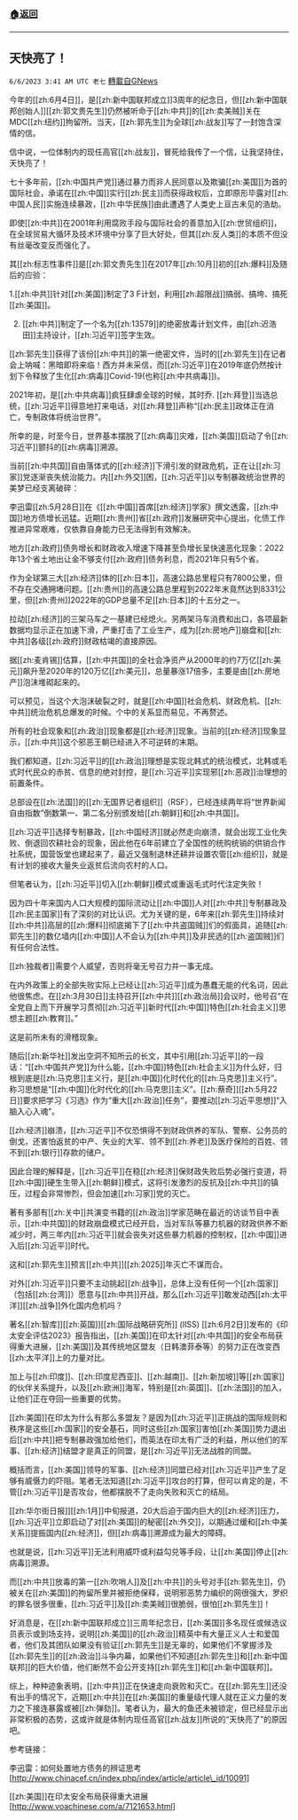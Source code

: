 ###  [:house:返回](README.md)
---


## 天快亮了！
`6/6/2023 3:41 AM UTC 老七` [轉載自GNews](https://gnews.org/articles/1360816)

今年的[[zh:6月4日]]，是[[zh:新中国联邦成立]]3周年的纪念日，但[[zh:新中国联邦创始人]][[zh:郭文贵先生]]仍然被听命于[[zh:中共]]的[[zh:卖美贼]]关在MDC[[zh:纽约]]拘留所。当天，[[zh:郭先生]]为全球[[zh:战友]]写了一封饱含深情的信。

  

信中说，一位体制内的现任高官[[zh:战友]]，冒死给我传了一个信，让我坚持住，天快亮了！

  

七十多年前，[[zh:中国共产党]]通过暴力而非人民同意以及欺骗[[zh:美国]]为首的国际社会，承诺在[[zh:中国]]实行[[zh:民主]]而获得政权后，立即原形毕露对[[zh:中国人民]]实施连续暴政，[[zh:中华民族]]由此遭遇了人类史上亘古未见的浩劫。

  

即使[[zh:中共]]在2001年利用腐败手段与国际社会的善意加入[[zh:世贸组织]]，在全球贸易大循环及技术环境中分享了巨大好处，但其[[zh:反人类]]的本质不但没有丝毫改变反而强化了。

  

其[[zh:标志性事件]]是[[zh:郭文贵先生]]在2017年[[zh:10月]]初的[[zh:爆料]]及随后的应验：

  

1.[[zh:中共]]针对[[zh:美国]]制定了3 F计划，利用[[zh:超限战]]搞弱、搞垮、搞死[[zh:美国]]。

  

2. [[zh:中共]]制定了一个名为[[zh:13579]]的绝密放毒计划文件，由[[zh:迟浩田]]主持设计，[[zh:习近平]]签字生效。

[[zh:郭先生]]获得了该份[[zh:中共]]的第一绝密文件，当时的[[zh:郭先生]]在记者会上呐喊：黑暗即将来临！西方并未采信，而[[zh:习近平]]在2019年底仍然按计划下令释放了生化[[zh:病毒]]Covid-19(也称[[zh:中共病毒]])。

  

2021年初，是[[zh:中共病毒]]疯狂肆虐全球的时候，其时乔. [[zh:拜登]]当选总统，[[zh:习近平]]得意地打来电话，对[[zh:拜登]]声称“[[zh:民主]]政体正在消亡，专制政体将统治世界”。

  

所幸的是，时至今日，世界基本摆脱了[[zh:病毒]]灾难，[[zh:美国]]启动了令[[zh:习近平]]颤抖的[[zh:病毒]]溯源。

  

当前[[zh:中共国]]自由落体式的[[zh:经济]]下滑引发的财政危机，正在让[[zh:习家]]党逐渐丧失统治能力。内[[zh:外交]]困，[[zh:习近平]]以专制暴政统治世界的美梦已经支离破碎：

  

李迅雷[[zh:5月28日]]在《[[zh:中国]]首席[[zh:经济]]学家》撰文透露，[[zh:中国]]地方债增长迅猛。近期[[zh:贵州]]省[[zh:政府]]发展研究中心提出，化债工作推进异常艰难，仅依靠自身能力已无法得到有效解决。



地方[[zh:政府]]债务增长和财政收入增速下降甚至负增长呈快速恶化现象：2022年13个省土地出让金不够支付[[zh:政府]]债务利息，而2021年只有5个省。

  

作为全球第三大[[zh:经济]]体的[[zh:日本]]，高速公路总里程只有7800公里，但不存在交通拥堵问题。[[zh:贵州]]的高速公路总里程到2022年末竟然达到8331公里，但[[zh:贵州]]2022年的GDP总量不足[[zh:日本]]的十五分之一。

  

拉动[[zh:经济]]的三架马车之一基建已经熄火。另两架马车消费和出口，各项最新数据均显示正在加速下滑，严重打击了工业生产，成为[[zh:房地产]]崩盘和[[zh:中共]]各级[[zh:政府]]财政枯竭的直接原因。

  

据[[zh:麦肯锡]]估算，[[zh:中共国]]的全社会净资产从2000年的约7万亿[[zh:美元]]飙升至2020年的120万亿[[zh:美元]]，总量暴涨17倍多，主要是由[[zh:房地产]]泡沫堆砌起来的。

  

可以预见，当这个大泡沫破裂之时，就是[[zh:中国]]社会危机、财政危机、[[zh:中共]]统治危机总爆发的时候。个中的关系显而易见，不再赘述。

  

所有的社会现象和[[zh:政治]]现象都是[[zh:经济]]现象。当前的[[zh:经济]]现象显示，[[zh:中共]]这个邪恶王朝已经进入不可逆转的末期。

  

我们都知道，[[zh:习近平]]的[[zh:政治]]理想是实现北韩式的统治模式，北韩或毛式时代民众的赤贫、信息的绝对封控，是[[zh:习近平]]实现邪[[zh:恶政]]治理想的前置条件。

  

总部设在[[zh:法国]]的[[zh:无国界记者组织]]（RSF），已经连续两年将“世界新闻自由指数”倒数第一、第二名分别颁发给[[zh:朝鲜]]和[[zh:中共国]]。

  

[[zh:习近平]]选择专制暴政，[[zh:中国经济]]就必然走向崩溃，就会出现工业化失败、倒退回农耕社会的现象，因此他在6年前建立了全国性的统购统销的供销合作社系统，国营饭堂也建起来了，最近又强制退林还耕并设置农管[[zh:组织]]，就是有计划的接收大量失业返贫后流向农村的人口。

  

但笔者认为，[[zh:习近平]]切入[[zh:朝鲜]]模式或重返毛式时代注定失败！

  

因为四十年来国内人口大规模的国际流动让[[zh:中国]]人对[[zh:中共]]专制暴政及[[zh:民主国家]]有了深刻的对比认识。尤为关键的是，6年来[[zh:郭先生]]持续对[[zh:中共]]高层的[[zh:爆料]]彻底揭下了[[zh:中共盗国贼]]们的假面具，追随[[zh:郭先生]]的数亿墙内[[zh:中国]]人不会认为[[zh:中共]]及非民选的[[zh:盗国贼]]们有任何合法性。

  

[[zh:独裁者]]需要个人威望，否则将毫无号召力并一事无成。

  

在内外政策上的全部失败实际上已经让[[zh:习近平]]成为愚蠢无能的代名词，因此他很焦虑。在[[zh:3月30日]]主持召开[[zh:中共]][[zh:政治局]]会议时，他号召“在全党自上而下开展学习贯彻[[zh:习近平]]新时代[[zh:中国]]特色[[zh:社会主义]]思想主题[[zh:教育]]。”

  

这是前所未有的滑稽现象。

  

随后[[zh:新华社]]发出空洞不知所云的长文，其中引用[[zh:习近平]]的一段话：“[[zh:中国共产党]]为什么能，[[zh:中国]]特色[[zh:社会主义]]为什么好，归根到底是[[zh:马克思]]主义行，是[[zh:中国]]化时代化的[[zh:马克思]]主义行”。称习思想是“[[zh:中国]]化时代化的[[zh:马克思]]主义”。[[zh:蔡奇]][[zh:5月22日]]要求把学习《习选》作为“重大[[zh:政治]]任务”，要推动[[zh:习近平思想]]“入脑入心入魂”。

  
[[zh:经济]]崩溃，[[zh:习近平]]不仅恐惧得不到财政供养的军队、警察、公务员的倒戈，还害怕返贫的中产、失业的大军、领不到[[zh:养老]]及医疗保险的百姓、领不到[[zh:银行]]存款的储户。


因此合理的解释是，[[zh:习近平]]在稳[[zh:经济]]保财政失败后势必强行变道，将[[zh:中国]]硬生生带入[[zh:朝鲜]]模式，这将引发激烈的反抗及[[zh:中共]]的镇压，过程会非常惨烈，但会加速[[zh:习家]]党的灭亡。

  

著有多部有[[zh:关中]]共演变书籍的[[zh:政治]]学家范畴在最近的访谈节目中表示，[[zh:中共国]]的财政崩盘模式已经开启，当对军队等暴力机器的财政供养不断减少时，两三年内[[zh:习近平]]就会丧失对这些暴力机器的控制权，[[zh:中国]]进入后[[zh:习近平]]时代。

  

这和[[zh:郭先生]]预言[[zh:中共]][[zh:2025]]年灭亡不谋而合。

  

对外[[zh:习近平]]只要不主动挑起[[zh:战争]]，总体上没有任何一个[[zh:国家]]（包括[[zh:台湾]]）愿意与[[zh:中共]]开战，那么[[zh:习近平]]敢发动西[[zh:太平洋]][[zh:战争]]外化国内危机吗？

  

著名[[zh:智库]][[zh:英国]][[zh:国际战略研究所]] (IISS) [[zh:6月2日]]发布的《印太安全评估2023》报告指出，[[zh:美国]]在印太针对[[zh:中共国]]的安全布局获得重大进展，[[zh:美国]]及其传统地区盟友（日韩澳菲泰等）的努力正在改变西[[zh:太平洋]]上的力量对比。

  

加上与[[zh:印度]]、[[zh:印度尼西亚]]、[[zh:越南]]、[[zh:新加坡]]等[[zh:国家]]的伙伴关系提升，以及[[zh:欧洲]]海军，特别是[[zh:英国]]、[[zh:法国]]的加入，让他们正在夺回一些重要的优势。

  

[[zh:美国]]在印太为什么有那么多盟友？是因为[[zh:习近平]]正挑战的国际规则和秩序是这些[[zh:国家]]的安全基石，同时这些[[zh:国家]]害怕[[zh:美国]]势力退出后[[zh:中共]]把专制暴政强加给他们，而英法在印太有广泛的利益，所以他们的军事、[[zh:经济]]结盟才是真正的同盟，是[[zh:习近平]]无法战胜的同盟。



概括而言，[[zh:美国]]领导的军事、[[zh:经济]]同盟已经对[[zh:习近平]]产生了足够有威慑力的吓阻。笔者无法知道[[zh:习近平]]攻台的打算，但可以肯定的是，不管[[zh:习近平]]是否攻台，他都摆脱不了走向失败和灭亡的结局。

  

[[zh:华尔街日报]][[zh:1月]]中旬报道，20大后迫于国内巨大的[[zh:经济]]压力，[[zh:习近平]]立即启动了对[[zh:美国]]的秘密[[zh:外交]]，以期通过缓和[[zh:中美关系]]提振国内[[zh:经济]]，但[[zh:病毒]]溯源成为最大的障碍。

  

也就是说，[[zh:习近平]]无法利用威吓或利益勾兑等手段，让[[zh:美国]]停止[[zh:病毒]]溯源。

  

而[[zh:中共]]放毒的第一[[zh:吹哨人]]及[[zh:中共]]的头号对手[[zh:郭先生]]，仍被关在[[zh:美国]]的拘留所里并被拒绝保释，说明邪恶势力编织的网很强大，罗织的罪名很多很重，[[zh:习近平]]及[[zh:卖美贼]]很脆弱，很怕[[zh:郭先生]]！

  

好消息是，在[[zh:新中国联邦成立]]三周年纪念日，[[zh:美国]]多名现任或候选议员表示或到场支持，说明[[zh:美国]]的[[zh:政治]]精英中有大量正义人士和爱国者，他们及其团队如果没有验证[[zh:郭先生]]是无辜的，如果他们不掌握涉及[[zh:郭先生]]的[[zh:政治]]斗争内幕，如果他们不知道[[zh:郭先生]]和[[zh:新中国联邦]]的巨大价值，他们断然不会公开支持[[zh:郭先生]]和[[zh:新中国联邦]]。

  

综上，种种迹象表明，[[zh:中共]]正在快速走向衰败和灭亡。在[[zh:郭先生]]还没有出手的情况下，近期[[zh:中共]]在[[zh:美国]]的重量级代理人就在正义力量的发力之下接连暴露或被[[zh:弹劾]]。笔者认为，最大的鱼还未被锁定，但已经显示出非常积极的态势，这或许就是体制内现任高官[[zh:战友]]所说的“天快亮了”的原因吧。

  

参考链接：

  

李迅雷：如何处置地方债务的辨证思考[http://www.chinacef.cn/index.php/index/article/article\_id/10091]

  

[[zh:美国]]在印太安全布局获得重大进展[http://www.voachinese.com/a/7121653.html]
